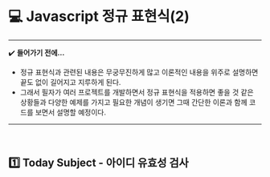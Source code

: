 # :computer: Javascript 정규 표현식(2)

---

:heavy_check_mark: <b>들어가기 전에...</b>

- 정규 표현식과 관련된 내용은 무궁무진하게 많고 이론적인 내용을 위주로 설명하면 끝도 없이 길어지고 지루하게 된다.
- 그래서 필자가 여러 프로젝트를 개발하면서 정규 표현식을 적용하면 좋을 것 같은 상황들과 다양한 예제를 가지고 필요한 개념이 생기면 그때 간단한 이론과 함께 코드를 보면서 설명할 예정이다.

---

<br>

## :one: Today Subject - 아이디 유효성 검사